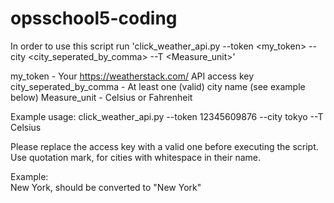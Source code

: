 # opsschool5-coding

In order to use this script run 'click_weather_api.py --token <my_token> --city <city_seperated_by_comma> --T <Measure_unit>'

my_token - Your https://weatherstack.com/ API access key
city_seperated_by_comma - At least one (valid) city name (see example below)
Measure_unit - Celsius or Fahrenheit

Example usage: click_weather_api.py --token 12345609876 --city tokyo --T Celsius

Please replace the access key with a valid one before executing the script.  
Use quotation mark, for cities with whitespace in their name.  

Example:  
New York, should be converted to "New York"
